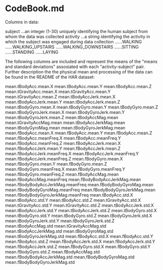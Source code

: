 CodeBook.md
========================================================
Columns in data:

subject
...an integer (1-30) uniquely identifying the human subject from whom the data was collected
activity
...a string identifying the activity in which the subject was engaged during data collection
......WALKING
......WALKING_UPSTAIRS
......WALKING_DOWNSTAIRS
......SITTING
......STANDING
......LAYING

The following columns are included and represent the means of the "means and standard deviations" assosiated with each "activity-subject" pair. Further description the the physical mean and processing of the data can be found in the README of the HAR dataset:

mean.tBodyAcc.mean.X
mean.tBodyAcc.mean.Y
mean.tBodyAcc.mean.Z
mean.tGravityAcc.mean.X
mean.tGravityAcc.mean.Y
mean.tGravityAcc.mean.Z
mean.tBodyAccJerk.mean.X
mean.tBodyAccJerk.mean.Y
mean.tBodyAccJerk.mean.Z
mean.tBodyGyro.mean.X
mean.tBodyGyro.mean.Y
mean.tBodyGyro.mean.Z
mean.tBodyGyroJerk.mean.X
mean.tBodyGyroJerk.mean.Y
mean.tBodyGyroJerk.mean.Z
mean.tBodyAccMag.mean
mean.tGravityAccMag.mean
mean.tBodyAccJerkMag.mean
mean.tBodyGyroMag.mean
mean.tBodyGyroJerkMag.mean
mean.fBodyAcc.mean.X
mean.fBodyAcc.mean.Y
mean.fBodyAcc.mean.Z
mean.fBodyAcc.meanFreq.X
mean.fBodyAcc.meanFreq.Y
mean.fBodyAcc.meanFreq.Z
mean.fBodyAccJerk.mean.X
mean.fBodyAccJerk.mean.Y
mean.fBodyAccJerk.mean.Z
mean.fBodyAccJerk.meanFreq.X
mean.fBodyAccJerk.meanFreq.Y
mean.fBodyAccJerk.meanFreq.Z
mean.fBodyGyro.mean.X
mean.fBodyGyro.mean.Y
mean.fBodyGyro.mean.Z
mean.fBodyGyro.meanFreq.X
mean.fBodyGyro.meanFreq.Y
mean.fBodyGyro.meanFreq.Z
mean.fBodyAccMag.mean
mean.fBodyAccMag.meanFreq
mean.fBodyBodyAccJerkMag.mean
mean.fBodyBodyAccJerkMag.meanFreq
mean.fBodyBodyGyroMag.mean
mean.fBodyBodyGyroMag.meanFreq
mean.fBodyBodyGyroJerkMag.mean
mean.fBodyBodyGyroJerkMag.meanFreq
mean.tBodyAcc.std.X
mean.tBodyAcc.std.Y
mean.tBodyAcc.std.Z
mean.tGravityAcc.std.X
mean.tGravityAcc.std.Y
mean.tGravityAcc.std.Z
mean.tBodyAccJerk.std.X
mean.tBodyAccJerk.std.Y
mean.tBodyAccJerk.std.Z
mean.tBodyGyro.std.X
mean.tBodyGyro.std.Y
mean.tBodyGyro.std.Z
mean.tBodyGyroJerk.std.X
mean.tBodyGyroJerk.std.Y
mean.tBodyGyroJerk.std.Z
mean.tBodyAccMag.std
mean.tGravityAccMag.std
mean.tBodyAccJerkMag.std
mean.tBodyGyroMag.std
mean.tBodyGyroJerkMag.std
mean.fBodyAcc.std.X
mean.fBodyAcc.std.Y
mean.fBodyAcc.std.Z
mean.fBodyAccJerk.std.X
mean.fBodyAccJerk.std.Y
mean.fBodyAccJerk.std.Z
mean.fBodyGyro.std.X
mean.fBodyGyro.std.Y
mean.fBodyGyro.std.Z
mean.fBodyAccMag.std
mean.fBodyBodyAccJerkMag.std
mean.fBodyBodyGyroMag.std
mean.fBodyBodyGyroJerkMag.std
